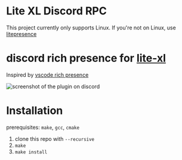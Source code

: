 # Lite XL Discord RPC

This project currently only supports Linux. If you're not on Linux, use [litepresence](https://github.com/TorchedSammy/litepresence)

# discord rich presence for [lite-xl](https://github.com/franko/lite-xl)
Inspired by [vscode rich presence](https://github.com/iCrawl/discord-vscode)

![screenshot of the plugin on discord](screenshot_1.png)

# Installation
prerequisites:
  `make`, `gcc`, `cmake`

1. clone this repo with `--recursive`
2. `make`
3. `make install`
